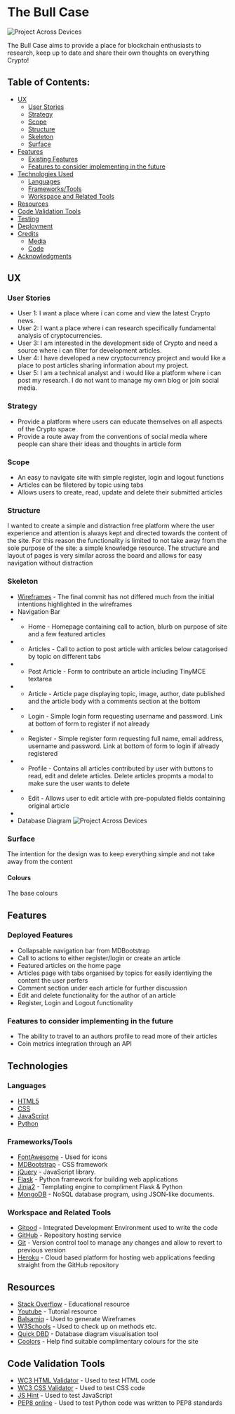 # The Bull Case
![Project Across Devices](#)

The Bull Case aims to provide a place for blockchain enthusiasts to research, keep up to date and share their own thoughts on everything Crypto!

## Table of Contents:

- [UX](#ux)
  - [User Stories](#user-stories)
  - [Strategy](#1-strategy)
  - [Scope](#2-scope)
  - [Structure](#3-structure)
  - [Skeleton](#4-skeleton)
  - [Surface](#5-surface)
- [Features](#features)
  - [Existing Features](#existing-features)
  - [Features to consider implementing in the future](#features-to-consider-implementing-in-the-future)
- [Technologies Used](#technologies-used)
  - [Languages](#languages)
  - [Frameworks/Tools](#Frameworks/Tools)
  - [Workspace and Related Tools](#workspace-and-related-tools)
- [Resources](#resources)
- [Code Validation Tools](#code-validation-tools)
- [Testing](#testing)
- [Deployment](#deployment)
- [Credits](#credits)
  - [Media](#media)
  - [Code](#code)
- [Acknowledgments](#acknowledgments)

## UX

### User Stories

- User 1: I want a place where i can come and view the latest Crypto news.
- User 2: I want a place where i can research specifically fundamental analysis of cryptocurrencies.
- User 3: I am interested in the development side of Crypto and need a source where i can filter for development articles.
- User 4: I have developed a new cryptocurrency project and would like a place to post articles sharing information about my project.
- User 5: I am a technical analyst and i would like a platform where i can post my research. I do not want to manage my own blog or join social media.

### Strategy
- Provide a platform where users can educate themselves on all aspects of the Crypto space
- Provide a route away from the conventions of social media where people can share their ideas and thoughts in article form

### Scope 
- An easy to navigate site with simple register, login and logout functions
- Articles can be filetered by topic using tabs
- Allows users to create, read, update and delete their submitted articles

### Structure
I wanted to create a simple and distraction free platform where the user experience and attention is always kept and directed towards the content of the site. 
For this reason the functionality is limited to not take away from the sole purpose of the site: a simple knowledge resource.
The structure and layout of pages is very similar across the board and allows for easy navigation without distraction

### Skeleton
- [Wireframes](static/docs/wireframes.pdf) - The final commit has not differed much from the initial intentions highlighted in the wireframes
- Navigation Bar
- - Home - Homepage containing call to action, blurb on purpose of site and a few featured articles
- - Articles - Call to action to post article with articles below catagorised by topic on different tabs
- - Post Article - Form to contribute an article including TinyMCE textarea
- - Article - Article page displaying topic, image, author, date published and the article body with a comments section at the bottom
- - Login - Simple login form requesting username and password. Link at bottom of form to register if not already
- - Register - Simple register form requesting full name, email address, username and password. Link at bottom of form to login if already registered
- - Profile - Contains all articles contributed by user with buttons to read, edit and delete articles. Delete articles propmts a modal to make sure the user wants to delete
- - Edit - Allows user to edit article with pre-populated fields containing original article
-
- Database Diagram
![Project Across Devices](static/docs/dbd)

### Surface
The intention for the design was to keep everything simple and not take away from the content
#### Colours
The base colours 

## Features
### Deployed Features
- Collapsable navigation bar from MDBootstrap
- Call to actions to either register/login or create an article
- Featured articles on the home page
- Articles page with tabs organised by topics for easily identiying the content the user perfers
- Comment section under each article for further discussion
- Edit and delete functionality for the author of an article
- Register, Login and Logout functionality

### Features to consider implementing in the future
- The ability to travel to an authors profile to read more of their articles
- Coin metrics integration through an API

## Technologies

### Languages
- [HTML5](https://en.wikipedia.org/wiki/HTML5)
- [CSS](https://en.wikipedia.org/wiki/CSS)
- [JavaScript](https://en.wikipedia.org/wiki/JavaScript)
- [Python](<https://en.wikipedia.org/wiki/Python_(programming_language)>)

### Frameworks/Tools

- [FontAwesome](https://fontawesome.com/) - Used for icons
- [MDBootstrap](https://mdbootstrap.com/) - CSS framework
- [jQuery](https://jquery.com/) - JavaScript library.
- [Flask](https://flask.palletsprojects.com/en/1.1.x/) - Python framework for building web applications
- [Jinja2](https://jinja.palletsprojects.com/en/3.0.x/) - Templating engine to compliment Flask & Python
- [MongoDB](https://www.mongodb.com/) - NoSQL database program, using JSON-like documents.

### Workspace and Related Tools
- [Gitpod](https://www.gitpod.io/) - Integrated Development Environment used to write the code
- [GitHub](https://github.com/) - Repository hosting service
- [Git](https://git-scm.com/) - Version control tool to manage any changes and allow to revert to previous version
- [Heroku](https://www.heroku.com/) - Cloud based platform for hosting web applications feeding straight from the GitHub repository

## Resources
- [Stack Overflow](https://stackoverflow.com/) - Educational resource
- [Youtube](https://www.youtube.com/) - Tutorial resource
- [Balsamiq](https://balsamiq.com/wireframes/) - Used to generate Wireframes
- [W3Schools](https://www.w3schools.com/js/default.asp) - Used to check up on methods etc.
- [Quick DBD](https://www.quickdatabasediagrams.com/) - Database diagram visualisation tool
- [Coolors](https://coolors.co/) - Help find suitable complimentary colours for the site

## Code Validation Tools
- [WC3 HTML Validator](https://validator.w3.org/) - Used to test HTML code
- [WC3 CSS Validator](https://jigsaw.w3.org/css-validator/) - Used to test CSS code
- [JS Hint](https://jshint.com/) - Used to test JavaScript
- [PEP8 online](http://pep8online.com/) - Used to test Python code was written to PEP8 standards



